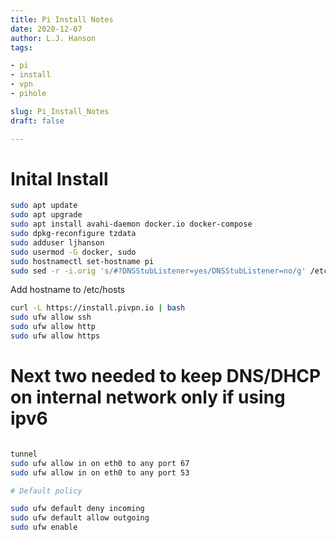 ```yaml
---
title: Pi Install Notes
date: 2020-12-07
author: L.J. Hanson
tags:

- pi
- install
- vpn
- pihole

slug: Pi_Install_Notes
draft: false

---
```


# Inital Install

```sh
sudo apt update
sudo apt upgrade
sudo apt install avahi-daemon docker.io docker-compose
sudo dpkg-reconfigure tzdata
sudo adduser ljhanson
sudo usermod -G docker, sudo
sudo hostnamectl set-hostname pi
sudo sed -r -i.orig 's/#?DNSStubListener=yes/DNSStubListener=no/g' /etc/systemd/resolved.conf
```

Add hostname to /etc/hosts

```sh
curl -L https://install.pivpn.io | bash
sudo ufw allow ssh
sudo ufw allow http
sudo ufw allow https
```

# Next two needed to keep DNS/DHCP on internal network only if using ipv6

```sh

tunnel
sudo ufw allow in on eth0 to any port 67
sudo ufw allow in on eth0 to any port 53

# Default policy

sudo ufw default deny incoming
sudo ufw default allow outgoing
sudo ufw enable
```
